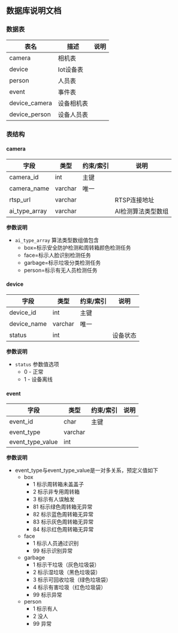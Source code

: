 ## 数据库说明文档

### 数据表

表名 | 描述 | 说明
--- | --- | ---
camera | 相机表 | 
device | Iot设备表 | 
person | 人员表 |
event | 事件表 |
device_camera | 设备相机表 |
device_person | 设备人员表 | 

### 表结构

#### camera

字段 | 类型 | 约束/索引 | 说明
--- | --- | --- | ---
camera_id | int | 主键 |
camera_name | varchar | 唯一 |
rtsp_url | varchar |  | RTSP连接地址
ai_type_array | varchar | | AI检测算法类型数组

**参数说明** 

* `ai_type_array` 算法类型数组值包含
  * box=标示安全防护检测和周转箱颜色检测任务
  * face=标示人脸识别检测任务
  * garbage=标示垃圾分类检测任务
  * person=标示有无人员检测任务

#### device

字段 | 类型 | 约束/索引 | 说明
--- | --- | --- | ---
device_id | int | 主键 |
device_name | varchar | 唯一
status | int |  | 设备状态

**参数说明**

* `status` 参数值选项
  * 0 - 正常
  * 1 - 设备离线


#### event

字段 | 类型 | 约束/索引 | 说明
--- | --- | --- | ---
event_id | char | 主键 |
event_type | varchar |  |
event_type_value | int | |

**参数说明**

* event_type与event_type_value是一对多关系，预定义值如下
  * box
    * 1 标示周转箱未盖盖子
    * 2 标示非专用周转箱
    * 3 标示有人误触发
    * 81 标示绿色周转箱无异常
    * 82 标示蓝色周转箱无异常
    * 83 标示灰色周转箱无异常
    * 84 标示红色周转箱无异常
  * face
    * 1 标示人员通过识别
    * 99 标示识别异常
  * garbage
    * 1 标示干垃圾（灰色垃圾袋）
    * 2 标示湿垃圾（黑色垃圾袋）
    * 3 标示可回收垃圾（绿色垃圾袋）
    * 4 标示有害垃圾（红色垃圾袋）
    * 99 标示异常
  * person
    * 1 标示有人
    * 2 没人
    * 99 异常


